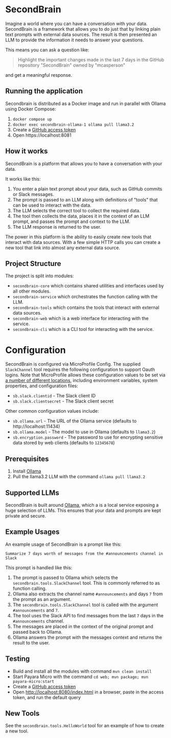 # SecondBrain

Imagine a world where you can have a conversation with your data. SecondBrain is a framework that allows you to do just that by linking plain text prompts with external data sources. The result is then presented an LLM to provide the information it needs to answer your questions. 

This means you can ask a question like:

> Highlight the important changes made in the last 7 days in the GitHub repository "SecondBrain" owned by "mcasperson"

and get a meaningful response.

## Running the application

Secondbrain is distributed as a Docker image and run in parallel with Ollama using Docker Compose:

1. `docker compose up`
2. `docker exec secondbrain-ollama-1 ollama pull llama3.2`
3. Create a [GitHub access token](https://docs.github.com/en/authentication/keeping-your-account-and-data-secure/managing-your-personal-access-tokens)
4. Open https://localhost:8081

## How it works

SecondBrain is a platform that allows you to have a conversation with your data.

It works like this:

1. You enter a plain text prompt about your data, such as GitHub commits or Slack messages.
2. The prompt is passed to an LLM along with definitions of "tools" that can be used to interact with the data.
3. The LLM selects the correct tool to collect the required data.
4. The tool then collects the data, places it in the context of an LLM prompt, and passes the prompt and context to the LLM.
5. The LLM response is returned to the user.

The power in this platform is the ability to easily create new tools that interact with data sources. With a few simple
HTTP calls you can create a new tool that link into almost any external data source.

## Project Structure

The project is split into modules:

* `secondbrain-core` which contains shared utilities and interfaces used by all other modules.
* `secondbrain-service` which orchestrates the function calling with the LLM.
* `secondbrain-tools` which contains the tools that interact with external data sources.
* `secondbrain-web` which is a web interface for interacting with the service.
* `secondbrain-cli` which is a CLI tool for interacting with the service.

# Configuration

SecondBrain is configured via MicroProfile Config. The supplied `SlackChannel` tool requires the following
configuration to support Oauth logins. Note that MicroProfile allows these configuration values to be set via
[a number of different locations](https://smallrye.io/smallrye-config/Main/config/getting-started/), including
environment variables, system properties, and configuration files:

* `sb.slack.clientid` - The Slack client ID
* `sb.slack.clientsecret` - The Slack client secret

Other common configuration values include:

* `sb.ollama.url` - The URL of the Ollama service (defaults to http://localhost:11434)
* `sb.ollama.model` - The model to use in Ollama (defaults to `llama3.2`)
* `sb.encryption.password` - The password to use for encrypting sensitive data stored by web clients (defaults to
  `12345678`)

## Prerequisites

1. Install [Ollama](https://ollama.com/)
2. Pull the llama3.2 LLM with the command `ollama pull llama3.2`

## Supported LLMs

SecondBrain is built around [Ollama](https://ollama.com/), which a is a local service exposing a huge selection of LLMs.
This ensures that your
data and prompts are kept private and secure.

## Example Usages

An example usage of SecondBrain is a prompt like this:

```
Summarize 7 days worth of messages from the #announcements channel in Slack
```

This prompt is handled like this:

1. The prompt is passed to Ollama which selects the `secondbrain.tools.SlackChannel` tool. This is commonly referred to
   as function calling.
2. Ollama also extracts the channel name `#announcements` and days `7` from the prompt as an argument.
3. The `secondbrain.tools.SlackChannel` tool is called with the argument `#announcements` and `7`.
4. The tool uses the Slack API to find messages from the last `7` days in the `#announcements` channel.
5. The messages are placed in the context of the original prompt and passed back to Ollama.
6. Ollama answers the prompt with the messages context and returns the result to the user.

## Testing

* Build and install all the modules with command `mvn clean install`
* Start Payara Micro with the command `cd web; mvn package; mvn payara-micro:start`
* Create a [GitHub access token](https://docs.github.com/en/authentication/keeping-your-account-and-data-secure/managing-your-personal-access-tokens)
* Open [http://localhost:8080/index.html](http://localhost:8080/index.html) in a browser, paste in the access token, and
  run the default query

## New Tools

See the `secondbrain.tools.HelloWorld` tool for an example of how to create a new tool.